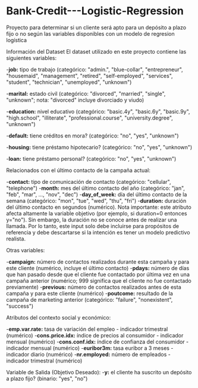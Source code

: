 # Bank-Credit---Logistic-Regression
Proyecto para determinar si un cliente será apto para un depósito a plazo fijo o no según las variables disponibles con un modelo de regresion logística

Información del Dataset
El dataset utilizado en este proyecto contiene las siguientes variables:

-**job:** tipo de trabajo (categórico: "admin.", "blue-collar", "entrepreneur", "housemaid", "management", "retired", "self-employed", "services", "student", "technician", "unemployed", "unknown")

-**marital:** estado civil (categórico: "divorced", "married", "single", "unknown"; nota: "divorced" incluye divorciado y viudo)

-**education:** nivel educativo (categórico: "basic.4y", "basic.6y", "basic.9y", "high.school", "illiterate", "professional.course", "university.degree", "unknown")

-**default:** tiene créditos en mora? (categórico: "no", "yes", "unknown")

-**housing:** tiene préstamo hipotecario? (categórico: "no", "yes", "unknown")

-**loan:** tiene préstamo personal? (categórico: "no", "yes", "unknown")

Relacionados con el último contacto de la campaña actual:

-**contact:** tipo de comunicación de contacto (categórico: "cellular", "telephone")
-**month:** mes del último contacto del año (categórico: "jan", "feb", "mar", ..., "nov", "dec")
-**day_of_week:** día del último contacto de la semana (categórico: "mon", "tue", "wed", "thu", "fri")
-**duration:** duración del último contacto en segundos (numérico). Nota importante: este atributo afecta altamente la variable objetivo (por ejemplo, si duration=0 entonces y="no"). Sin embargo, la duración no se conoce antes de realizar una llamada. Por lo tanto, este input solo debe incluirse para propósitos de referencia y debe descartarse si la intención es tener un modelo predictivo realista.

Otras variables:

-**campaign:** número de contactos realizados durante esta campaña y para este cliente (numérico, incluye el último contacto)
-**pdays:** número de días que han pasado desde que el cliente fue contactado por última vez en una campaña anterior (numérico; 999 significa que el cliente no fue contactado previamente)
-**previous:** número de contactos realizados antes de esta campaña y para este cliente (numérico)
-**poutcome:** resultado de la campaña de marketing anterior (categórico: "failure", "nonexistent", "success")

Atributos del contexto social y económico:

-**emp.var.rate:** tasa de variación del empleo - indicador trimestral (numérico)
-**cons.price.idx:** índice de precios al consumidor - indicador mensual (numérico)
-**cons.conf.idx:** índice de confianza del consumidor - indicador mensual (numérico)
-**euribor3m:** tasa euribor a 3 meses - indicador diario (numérico)
-**nr.employed:** número de empleados - indicador trimestral (numérico)

Variable de Salida (Objetivo Deseado):
-**y:** el cliente ha suscrito un depósito a plazo fijo? (binario: "yes", "no")
